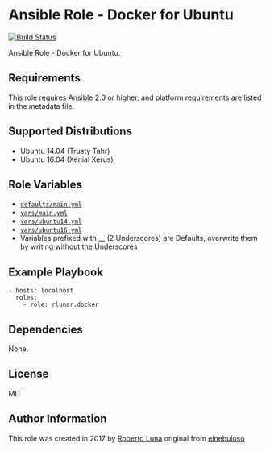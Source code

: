 # Ansible Role - Docker for Ubuntu
[![Build Status](https://travis-ci.org/rlunar/ansible-role-docker.svg?branch=master)](https://travis-ci.org/rlunar/ansible-role-docker)

Ansible Role - Docker for Ubuntu.

## Requirements
This role requires Ansible 2.0 or higher, and platform requirements are listed in the metadata file.

## Supported Distributions
- Ubuntu 14.04 (Trusty Tahr)
- Ubuntu 16.04 (Xenial Xerus)

## Role Variables
- [`defaults/main.yml`](https://github.com/rlunar/ansible-role-docker/blob/master/defaults/main.yml)
- [`vars/main.yml`](https://github.com/rlunar/ansible-role-docker/blob/master/vars/main.yml)
- [`vars/ubuntu14.yml`](https://github.com/rlunar/ansible-role-docker/blob/master/vars/ubuntu14.yml)
- [`vars/ubuntu16.yml`](https://github.com/rlunar/ansible-role-docker/blob/master/vars/ubuntu16.yml)
- Variables prefixed with __ (2 Underscores) are Defaults, overwrite them by writing without the Underscores

## Example Playbook
```
- hosts: localhost
  roles:
    - role: rlunar.docker
```

## Dependencies
None.

##  License
MIT

##  Author Information
This role was created in 2017 by [Roberto Luna](https://github.com/rlunar/) original from [elnebuloso](https://github.com/elnebuloso/)